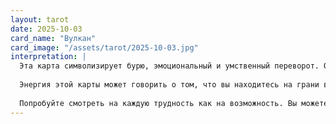 ```yaml
---
layout: tarot
date: 2025-10-03
card_name: "Вулкан"
card_image: "/assets/tarot/2025-10-03.jpg"
interpretation: |
  Эта карта символизирует бурю, эмоциональный и умственный переворот. Она указывает на то, что в вашей жизни могут произойти неожиданные изменения, которые, хотя и могут показаться разрушительными, на самом деле подталкивают вас к росту и трансформации. Важно быть готовыми принять это движение, возможно, вам придется пройти через период неуверенности или беспокойства, но именно в этот момент вы сможете открыть для себя новые горизонты.
  
  Энергия этой карты может говорить о том, что вы находитесь на грани важного осознания. Это время, когда старые убеждения могут разрушаться, а новые идеи пробиваются сквозь хаос. Не бойтесь конфликтов, которые могут возникнуть — они могут привести к очень важным урокам. Подобно молнии, которая разрывает небо, ваши интуитивные озарения могут принести столь необходимую ясность в ваши мысли и чувства.
  
  Попробуйте смотреть на каждую трудность как на возможность. Вы можете обнаружить, что в этом хаосе зреют наилучшие решения и идеи. Доверьтесь себе и позволите своим эмоциям найти выход. Этот день может быть наполнен интенсивностью, но постарайтесь находить время для размышлений, чтобы понять, куда вас ведет эта буря.
---
```

